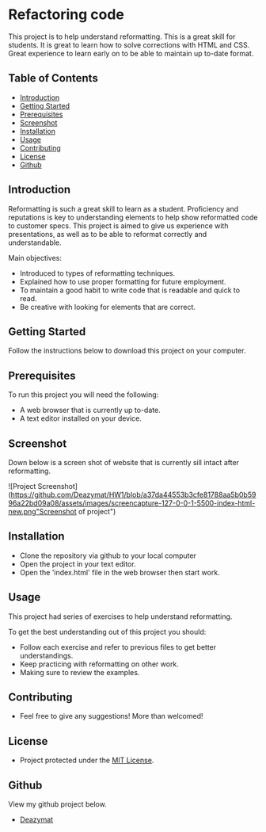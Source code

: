 # Refactoring code

This project is to help understand reformatting. This is a great skill for students. It is great to learn how to solve corrections with HTML and CSS. Great experience to learn early on to be able to maintain up to-date format.

## Table of Contents

- [Introduction](#introduction)
- [Getting Started](#getting-started)
- [Prerequisites](#prerequisites)
- [Screenshot](#screenshot)
- [Installation](#installation)
- [Usage](#usage)
- [Contributing](#contributing)
- [License](#license)
- [Github](#github)

## Introduction

Reformatting is such a great skill to learn as a student. Proficiency and reputations is key to understanding elements to help show reformatted code to customer specs. This project is aimed to give us experience with presentations, as well as to be able to reformat correctly and understandable.

Main objectives:

- Introduced to types of reformatting techniques.
- Explained how to use proper formatting for future employment.
- To maintain a good habit to write code that is readable and quick to read.
- Be creative with looking for elements that are correct.

## Getting Started

Follow the instructions below to download this project on your computer.

## Prerequisites

To run this project you will need the following:

- A web browser that is currently up to-date.
- A text editor installed on your device.

## Screenshot

Down below is a screen shot of website that is currently sill intact after reformatting.

![Project Screenshot](https://github.com/Deazymat/HW1/blob/a37da44553b3cfe81788aa5b0b5996a22bd09a08/assets/images/screencapture-127-0-0-1-5500-index-html-new.png"Screenshot of project")

## Installation

- Clone the repository via github to your local computer
- Open the project in your text editor.
- Open the 'index.html' file in the web browser then start work.

## Usage

This project had series of exercises to help understand reformatting.

To get the best understanding out of this project you should:

- Follow each exercise and refer to previous files to get better understandings.
- Keep practicing with reformatting on other work.
- Making sure to review the examples.

## Contributing

- Feel free to give any suggestions! More than welcomed!

## License

- Project protected under the [MIT License](LICENSE.md).

## Github

View my github project below.

- [Deazymat](https://github.com/Deazymat/Project-1)

